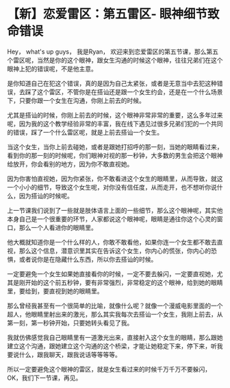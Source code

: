# 【新】恋爱雷区：第五雷区- 眼神细节致命错误

Hey， what's up guys， 我是Ryan， 欢迎来到恋爱雷区的第五节课，那么第五个雷区呢，当然是你的这个眼神，跟女生沟通的时候这个眼神，往往兄弟们在这个眼神上犯的错误呢，不是他主意。

是你知道自己在犯这个错误，真的是因为自己太紧张，或者是无意当中去犯这种错误，去踩了这个雷区，不管你是在搭讪还是跟一个女生约会，还是在一个什么场景下，只要你跟一个女生在沟通，你刚上前去的时候。

尤其是搭讪的时候，你刚上前去的时候，这个眼神非常非常的重要，这么多年过来呢，因为我的这个教学经验非常的丰富，我在线下遇见过很多兄弟们犯的一个共同的错误，踩了一个什么雷区呢，就是上前去搭讪一个女生。

当这个女生，当你上前去碰她，或者是跟她打招呼的那一刻，当她的眼睛看过来，看到你的那一刻的时候呢，你们眼神对视的那一秒钟，大多数的男生会把这个眼神给放开，你会看别的地方，因为你不敢直视她。

因为你害怕直视她，因为你紧张，你不敢看进这个女生的眼睛里，从而导致，就这一个小小的细节，导致这个女生呢，对你没有信任度，从而走开，也不想听你说什么，因为搭讪的时候呢。

上一节课我们说到了一些就是肢体语言上面的一些细节，那么这个眼神呢，其实他本身自己是一个很重要的环节，人家都说这个眼神呢，眼睛是通往你这个心灵的窗口，那么一个人看进你的眼睛里。

他大概就知道你是一个什么样的人，你敢不敢看他，如果你连一个女生都不敢去直视，那么这个信息，潜意识里其实在告诉这个女生，你内心的慌张，你内心的恐惧，或者说你是在隐藏什么东西，所以你去搭讪的时候。

一定要避免一个女生如果她直接看你的时候，一定不要去躲闪，一定要直视她，尤其是刚开始的这个前五秒钟，要有非常强烈，非常稳定的这个眼神，给到她的眼睛里，要给到，要直视到她的眼睛里。

那么曾经我甚至有一个很简单的比喻，就像什么呢？就像一个漫威电影里面的一个超人，他眼睛里射出来的激光，那么其实我每次去搭讪一个女生，我刚上前去，从第一刻，第一秒钟开始，只要她转头看见了我。

我就仿佛感觉我自己眼睛里有一道激光出来，直接射入这个女生的眼睛，那么跟她建立这个沟通，跟她建立这个沟通的这个桥梁，才能让她稳定下来，停下来，听我要说什么，跟我聊天，跟我说话等等等等。

所以一定要避免这个眼神的雷区，就是女生看过来的时候千万千万不要躲闪，OK，我们下一节课，再见。